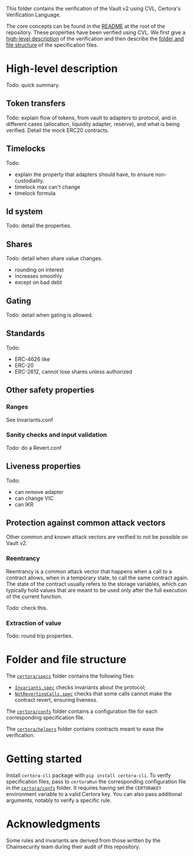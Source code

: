 This folder contains the verification of the Vault v2 using CVL, Certora's Verification Language.

The core concepts can be found in the [README](../README.md) at the root of the repository.
These properties have been verified using CVL.
We first give a [high-level description](#high-level-description) of the verification and then describe the [folder and file structure](#folder-and-file-structure) of the specification files.

# High-level description

Todo: quick summary.

## Token transfers

Todo: explain flow of tokens, from vault to adapters to protocol, and in different cases (allocation, liquidity adapter, reserve), and what is being verified.
Detail the mock ERC20 contracts.

## Timelocks

Todo:

- explain the property that adapters should have, to ensure non-custodiality.
- timelock max can't change
- timelock formula

## Id system

Todo: detail the properties.

## Shares

Todo: detail when share value changes.

- rounding on interest
- increases smoothly
- except on bad debt

## Gating

Todo: detail when gating is allowed.

## Standards

Todo:

- ERC-4626 like
- ERC-20
- ERC-2612, cannot lose shares unless authorized

## Other safety properties

### Ranges

See Invariants.conf

### Sanity checks and input validation

Todo: do a Revert.conf

## Liveness properties

Todo:

- can remove adapter
- can change VIC
- can IKR

## Protection against common attack vectors

Other common and known attack vectors are verified to not be possible on Vault v2.

### Reentrancy

Reentrancy is a common attack vector that happens when a call to a contract allows, when in a temporary state, to call the same contract again.
The state of the contract usually refers to the storage variables, which can typically hold values that are meant to be used only after the full execution of the current function.

Todo: check this.

### Extraction of value

Todo: round trip properties.

# Folder and file structure

The [`certora/specs`](specs) folder contains the following files:

- [`Invariants.spec`](specs/Invariants.spec) checks invariants about the protocol;
- [`NotRevertingCalls.spec`](specs/NotRevertingCalls.spec) checks that some calls cannot make the contract revert, ensuring liveness.

The [`certora/confs`](confs) folder contains a configuration file for each corresponding specification file.

The [`certora/helpers`](helpers) folder contains contracts meant to ease the verification.

# Getting started

Install `certora-cli` package with `pip install certora-cli`.
To verify specification files, pass to `certoraRun` the corresponding configuration file in the [`certora/confs`](confs) folder.
It requires having set the `CERTORAKEY` environment variable to a valid Certora key.
You can also pass additional arguments, notably to verify a specific rule.

# Acknowledgments

Some rules and invariants are derived from those written by the Chainsecurity team during their audit of this repository.
